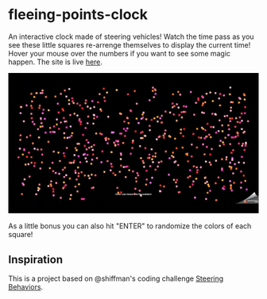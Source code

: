 # fleeing-points-clock

An interactive clock made of steering vehicles! Watch the time pass as you see these little squares re-arrenge themselves to display the current time! Hover your mouse over
the numbers if you want to see some magic happen. The site is live [here](https://devtony101.github.io/fleeing-points-clock/index).

<p align="center">
  <img src="https://github.com/DevTony101/fleeing-points-clock/blob/main/data/gif_1.gif" />
</p>

As a little bonus you can also hit "ENTER" to randomize the colors of each square!

## Inspiration

This is a project based on @shiffman's coding challenge [Steering Behaviors](https://www.youtube.com/watch?v=4hA7G3gup-4).

